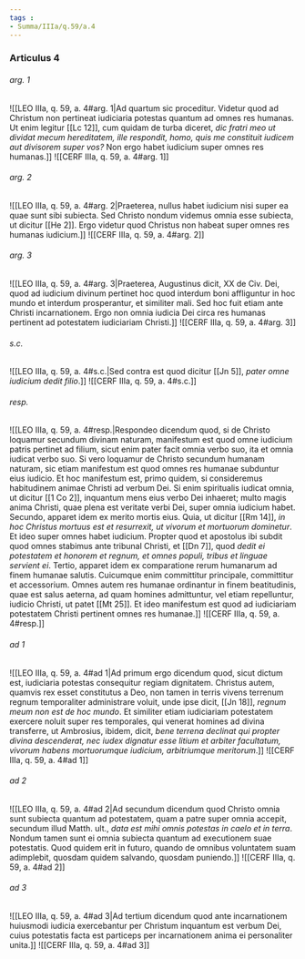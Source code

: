 ```yaml
---
tags : 
- Summa/IIIa/q.59/a.4
---
```


### Articulus 4

###### arg. 1
![[LEO IIIa, q. 59, a. 4#arg. 1|Ad quartum sic proceditur. Videtur quod ad Christum non pertineat iudiciaria potestas quantum ad omnes res humanas. Ut enim legitur [[Lc 12]], cum quidam de turba diceret, *dic fratri meo ut dividat mecum hereditatem, ille respondit, homo, quis me constituit iudicem aut divisorem super vos?* Non ergo habet iudicium super omnes res humanas.]]
![[CERF IIIa, q. 59, a. 4#arg. 1]]

###### arg. 2
![[LEO IIIa, q. 59, a. 4#arg. 2|Praeterea, nullus habet iudicium nisi super ea quae sunt sibi subiecta. Sed Christo nondum videmus omnia esse subiecta, ut dicitur [[He 2]]. Ergo videtur quod Christus non habeat super omnes res humanas iudicium.]]
![[CERF IIIa, q. 59, a. 4#arg. 2]]

###### arg. 3
![[LEO IIIa, q. 59, a. 4#arg. 3|Praeterea, Augustinus dicit, XX de Civ. Dei, quod ad iudicium divinum pertinet hoc quod interdum boni affliguntur in hoc mundo et interdum prosperantur, et similiter mali. Sed hoc fuit etiam ante Christi incarnationem. Ergo non omnia iudicia Dei circa res humanas pertinent ad potestatem iudiciariam Christi.]]
![[CERF IIIa, q. 59, a. 4#arg. 3]]

###### s.c.
![[LEO IIIa, q. 59, a. 4#s.c.|Sed contra est quod dicitur [[Jn 5]], *pater omne iudicium dedit filio*.]]
![[CERF IIIa, q. 59, a. 4#s.c.]]

###### resp.
![[LEO IIIa, q. 59, a. 4#resp.|Respondeo dicendum quod, si de Christo loquamur secundum divinam naturam, manifestum est quod omne iudicium patris pertinet ad filium, sicut enim pater facit omnia verbo suo, ita et omnia iudicat verbo suo. Si vero loquamur de Christo secundum humanam naturam, sic etiam manifestum est quod omnes res humanae subduntur eius iudicio. Et hoc manifestum est, primo quidem, si consideremus habitudinem animae Christi ad verbum Dei. Si enim spiritualis iudicat omnia, ut dicitur [[1 Co 2]], inquantum mens eius verbo Dei inhaeret; multo magis anima Christi, quae plena est veritate verbi Dei, super omnia iudicium habet. Secundo, apparet idem ex merito mortis eius. Quia, ut dicitur [[Rm 14]], *in hoc Christus mortuus est et resurrexit, ut vivorum et mortuorum dominetur*. Et ideo super omnes habet iudicium. Propter quod et apostolus ibi subdit quod omnes stabimus ante tribunal Christi, et [[Dn 7]], quod *dedit ei potestatem et honorem et regnum, et omnes populi, tribus et linguae servient ei*. Tertio, apparet idem ex comparatione rerum humanarum ad finem humanae salutis. Cuicumque enim committitur principale, committitur et accessorium. Omnes autem res humanae ordinantur in finem beatitudinis, quae est salus aeterna, ad quam homines admittuntur, vel etiam repelluntur, iudicio Christi, ut patet [[Mt 25]]. Et ideo manifestum est quod ad iudiciariam potestatem Christi pertinent omnes res humanae.]]
![[CERF IIIa, q. 59, a. 4#resp.]]

###### ad 1
![[LEO IIIa, q. 59, a. 4#ad 1|Ad primum ergo dicendum quod, sicut dictum est, iudiciaria potestas consequitur regiam dignitatem. Christus autem, quamvis rex esset constitutus a Deo, non tamen in terris vivens terrenum regnum temporaliter administrare voluit, unde ipse dicit, [[Jn 18]], *regnum meum non est de hoc mundo*. Et similiter etiam iudiciariam potestatem exercere noluit super res temporales, qui venerat homines ad divina transferre, ut Ambrosius, ibidem, dicit, *bene terrena declinat qui propter divina descenderat, nec iudex dignatur esse litium et arbiter facultatum, vivorum habens mortuorumque iudicium, arbitriumque meritorum*.]]
![[CERF IIIa, q. 59, a. 4#ad 1]]

###### ad 2
![[LEO IIIa, q. 59, a. 4#ad 2|Ad secundum dicendum quod Christo omnia sunt subiecta quantum ad potestatem, quam a patre super omnia accepit, secundum illud Matth. ult., *data est mihi omnis potestas in caelo et in terra*. Nondum tamen sunt ei omnia subiecta quantum ad executionem suae potestatis. Quod quidem erit in futuro, quando de omnibus voluntatem suam adimplebit, quosdam quidem salvando, quosdam puniendo.]]
![[CERF IIIa, q. 59, a. 4#ad 2]]

###### ad 3
![[LEO IIIa, q. 59, a. 4#ad 3|Ad tertium dicendum quod ante incarnationem huiusmodi iudicia exercebantur per Christum inquantum est verbum Dei, cuius potestatis facta est particeps per incarnationem anima ei personaliter unita.]]
![[CERF IIIa, q. 59, a. 4#ad 3]]

